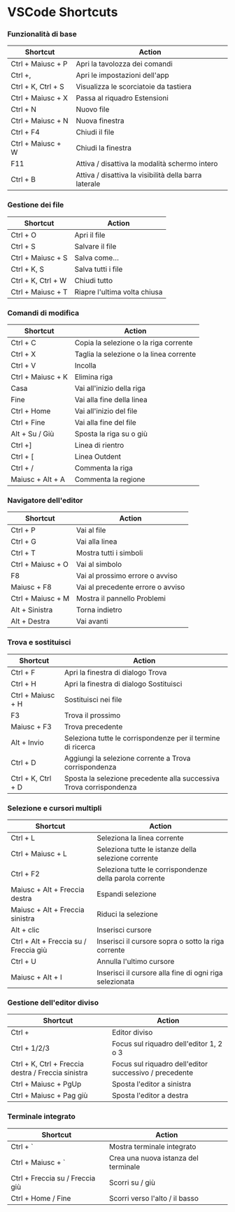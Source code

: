 # VSCode Shortcuts

### Funzionalità di base
| Shortcut | Action |
| ----------- | ----------- |
| Ctrl + Maiusc + P | Apri la tavolozza dei comandi |
| Ctrl +, | Apri le impostazioni dell'app |
| Ctrl + K, Ctrl + S | Visualizza le scorciatoie da tastiera |
| Ctrl + Maiusc + X | Passa al riquadro Estensioni |
| Ctrl + N | Nuovo file |
| Ctrl + Maiusc + N | Nuova finestra |
| Ctrl + F4 | Chiudi il file |
| Ctrl + Maiusc + W | Chiudi la finestra |
| F11 | Attiva / disattiva la modalità schermo intero |
| Ctrl + B | Attiva / disattiva la visibilità della barra laterale |
### Gestione dei file
| Shortcut | Action |
| ----------- | ----------- |
| Ctrl + O | Apri il file |
| Ctrl + S | Salvare il file |
| Ctrl + Maiusc + S | Salva come… |
| Ctrl + K, S | Salva tutti i file |
| Ctrl + K, Ctrl + W | Chiudi tutto |
| Ctrl + Maiusc + T | Riapre l'ultima volta chiusa |
### Comandi di modifica
| Shortcut | Action |
| ----------- | ----------- |
| Ctrl + C | Copia la selezione o la riga corrente |
| Ctrl + X | Taglia la selezione o la linea corrente |
| Ctrl + V | Incolla |
| Ctrl + Maiusc + K | Elimina riga |
| Casa | Vai all'inizio della riga |
| Fine | Vai alla fine della linea |
| Ctrl + Home | Vai all'inizio del file |
| Ctrl + Fine | Vai alla fine del file |
| Alt + Su / Giù | Sposta la riga su o giù |
| Ctrl +] | Linea di rientro |
| Ctrl + [ | Linea Outdent |
| Ctrl + / | Commenta la riga |
| Maiusc + Alt + A | Commenta la regione |
### Navigatore dell'editor
| Shortcut | Action |
| ----------- | ----------- |
| Ctrl + P | Vai al file |
| Ctrl + G | Vai alla linea |
| Ctrl + T | Mostra tutti i simboli |
| Ctrl + Maiusc + O | Vai al simbolo |
| F8 | Vai al prossimo errore o avviso |
| Maiusc + F8 | Vai al precedente errore o avviso |
| Ctrl + Maiusc + M | Mostra il pannello Problemi |
| Alt + Sinistra | Torna indietro |
| Alt + Destra | Vai avanti |
### Trova e sostituisci
| Shortcut | Action |
| ----------- | ----------- |
| Ctrl + F | Apri la finestra di dialogo Trova |
| Ctrl + H | Apri la finestra di dialogo Sostituisci |
| Ctrl + Maiusc + H | Sostituisci nei file |
| F3 | Trova il prossimo |
| Maiusc + F3 | Trova precedente |
| Alt + Invio | Seleziona tutte le corrispondenze per il termine di ricerca |
| Ctrl + D | Aggiungi la selezione corrente a Trova corrispondenza |
| Ctrl + K, Ctrl + D | Sposta la selezione precedente alla successiva Trova corrispondenza |
### Selezione e cursori multipli
| Shortcut | Action |
| ----------- | ----------- |
| Ctrl + L | Seleziona la linea corrente |
| Ctrl + Maiusc + L | Seleziona tutte le istanze della selezione corrente |
| Ctrl + F2 | Seleziona tutte le corrispondenze della parola corrente |
| Maiusc + Alt + Freccia destra | Espandi selezione |
| Maiusc + Alt + Freccia sinistra | Riduci la selezione |
| Alt + clic | Inserisci cursore |
| Ctrl + Alt + Freccia su / Freccia giù | Inserisci il cursore sopra o sotto la riga corrente |
| Ctrl + U | Annulla l'ultimo cursore |
| Maiusc + Alt + I | Inserisci il cursore alla fine di ogni riga selezionata |
### Gestione dell'editor diviso
| Shortcut | Action |
| ----------- | ----------- |
| Ctrl + | Editor diviso |
| Ctrl + 1/2/3 | Focus sul riquadro dell'editor 1, 2 o 3 |
| Ctrl + K, Ctrl + Freccia destra / Freccia sinistra | Focus sul riquadro dell'editor successivo / precedente |
| Ctrl + Maiusc + PgUp | Sposta l'editor a sinistra |
| Ctrl + Maiusc + Pag giù | Sposta l'editor a destra |
### Terminale integrato
| Shortcut | Action |
| ----------- | ----------- |
| Ctrl + ` | Mostra terminale integrato |
| Ctrl + Maiusc + ` | Crea una nuova istanza del terminale |
| Ctrl + Freccia su / Freccia giù | Scorri su / giù |
| Ctrl + Home / Fine | Scorri verso l'alto / il basso |
